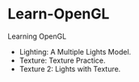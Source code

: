 # Learn-OpenGL
Learning OpenGL
- Lighting: A Multiple Lights Model.
- Texture: Texture Practice.
- Texture 2: Lights with Texture.
